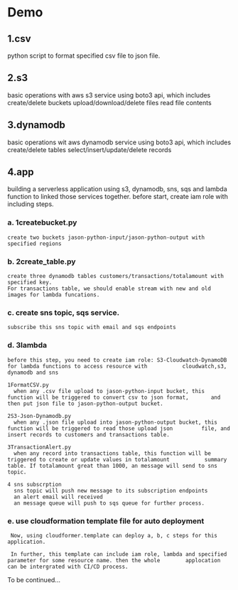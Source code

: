 # Demo
## 1.csv
python script to format specified csv file to json file.


## 2.s3
basic operations with aws s3 service using boto3 api, which includes 
  create/delete buckets
  upload/download/delete files
  read file contents

## 3.dynamodb
basic operations wit aws dynamodb service using boto3 api, which includes
  create/delete tables
  select/insert/update/delete records
  
## 4.app
building a serverless application using s3, dynamodb, sns, sqs and lambda function to linked those services together.
before start, create iam role with including 
steps.
  ### a. 1createbucket.py
    create two buckets jason-python-input/jason-python-output with specified regions
  
  ### b. 2create_table.py
    create three dynamodb tables customers/transactions/totalamount with specified key. 
    For transactions table, we should enable stream with new and old images for lambda funcations.
  
  ### c. create sns topic, sqs service.
    subscribe this sns topic with email and sqs endpoints 
  
  ### d. 3lambda
    before this step, you need to create iam role: S3-Cloudwatch-DynamoDB for lambda functions to access resource with           cloudwatch,s3, dynamodb and sns
    
    1FormatCSV.py
      when any .csv file upload to jason-python-input bucket, this function will be triggered to convert csv to json format,       and then put json file to jason-python-output bucket.
    
    2S3-Json-Dynamodb.py
      when any .json file upload into jason-python-output bucket, this function will be triggered to read those upload json         file, and insert records to customers and transactions table.
    
    3TransactionAlert.py
      when any record into transactions table, this function will be triggered to create or update values in totalamount           summary table. If totalamount great than 1000, an message will send to sns topic.
    
    4 sns subscrption
      sns topic will push new message to its subscription endpoints
      an alert email will received
      an message queue will push to sqs queue for further process.
      
  ### e. use cloudformation template file for auto deployment
     
     Now, using cloudformer.template can deploy a, b, c steps for this application.
     
     In further, this template can include iam role, lambda and specified parameter for some resource name. then the whole        applocation can be intergrated with CI/CD process.
 
 To be continued...
    
    
